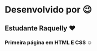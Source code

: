 # Desenvolvido por :wink:
## Estudante Raquelly :heart:
### Primeira página em HTML E CSS :relaxed:
#### 
